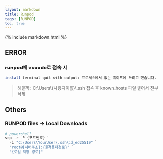 ```yaml
---
layout: markdown
title: Runpod
tags: [RUNPOD]
toc: true
---
```


{% include markdown.html %}

## ERROR

### runpod에 vscode로 접속 시

```bash
install terminal quit with output: 프로세스에서 없는 파이프에 쓰려고 했습니다.
```

> 해결책 : C:\Users\\{사용자이름}\\.ssh 접속 후 known_hosts 파일 열어서 전부 삭제

## Others

### RUNPOD files → Local Downloads

```powershell
# powershell
scp -r -P {포트번호} `
  -i "C:\Users\YourUser\.ssh\id_ed25519" `
  "root@{서버주소}:{원격폴더경로}" `
  "{로컬 저장 경로}"
```
